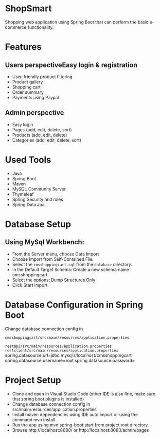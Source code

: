 # ShopSmart
Shopping web application using Spring Boot that can perform the basic e-commerce functionality.

# Features

## Users perspectiveEasy login & registration
* User-friendly product filtering
* Product gallery
* Shopping cart
* Order summary
* Payments using Paypal

## Admin perspective
* Easy login
* Pages (add, edit, delete, sort)
* Products (add, edit, delete)
* Categories (add, edit, delete, sort)

# Used Tools
* Java 
* Spring Boot 
* Maven 
* MySQL Community Server
* Thymeleaf
* Spring Security and roles
* Spring Data Jpa

# Database Setup

## Using MySql Workbench:
* From the Server menu, choose Data Import
* Choose Import from Self-Contained File.
* Select the `cmsshoppingcart.sql` from the `database` directory.
* In the Default Target Schema: Create a new schema name cmsshoppingcart
* Select the options: Dump Structures Only
* Click Start Import
  
# Database Configuration in Spring Boot
Change database connection config in

`cmsshoppingcart/src/main/resources/application.properties`

`restapi/src/main/resources/application.properties
`
`restclient/src/main/resources/application.properties
`
	spring.datasource.url=jdbc:mysql://localhost/cmsshoppingcart
	spring.datasource.username=root
	spring.datasource.password=

# Project Setup
* Clone and open in Visual Studio Code (other IDE is also fine, make sure that spring boot plugins is installed)
* Change database connection config in src/main/resources/application.properties
* Install maven dependencies using IDE auto import or using the command mvn install
* Run the app using mvn spring-boot:start from project root directory.
* Browse http://localhost:8080/ or http://localhost:8080/admin/pages
